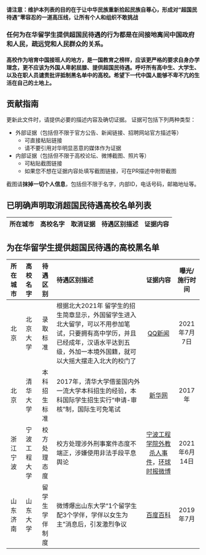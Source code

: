 **请注意：维护本列表的目的在于让中华民族重新拾起民族自尊心，形成对“超国民待遇”零容忍的一道高压线，让所有个人和组织不敢挑战**

### 任何为在华留学生提供超国民待遇的行为都是在间接地离间中国政府和人民，疏远党和人民群众的关系。
#### 高校作为培育中国接班人的地方，是一国教育之榜样，应该更严格的要求自身办学理念，更不应该为外国人卑躬屈膝、提供超国民待遇。呼吁所有高中生、大学生、以及在职人员谴责批评抵制黑名单中的高校。希望下一代中国人能够不卑不亢的生活在自己的土地上。

贡献指南
---
更新此文件时，请提供必要的描述内容及确切证据。
证据可包括下列两种类型：
- 外部证据（包括但不限于官方公告、新闻链接、招聘网站官方描述等）
  - 可直接粘贴链接
  - 请不要引用对华明显恶意的媒体作为证据
- 内部证据（包括但不限于高校论坛、微博截图、照片等）
  - 可粘贴截图链接
  - 如果您不想在证据内容处填写截图链接，可在PR描述中附带截图

截图请**抹掉一切个人信息**，包括但不限于名字，内部ID，电话号码，邮箱地址等。

已明确声明取消超国民待遇高校名单列表
---
|所在城市|高校名字|取消证据|待遇区别描述|证据内容|
|:---:|:---:|:---:|:---|:---:|

为在华留学生提供超国民待遇的高校黑名单
---
|所在城市|高校名字|待遇区别|待遇区别描述|证据内容|曝光/施行时间|
|:---:|:---:|:---:|:---|:---:|:---:|
|北京|北京大学|录取标准|根据北大2021年 留学生的招生简章显示，外国留学生进入北大留学，可以不用参加笔试，只要拥有高中学历，并且已经成年，汉语水平达到五级，外加一本境外国籍，就可以大摇大摆走入北大的校门了|[QQ新闻](https://new.qq.com/omn/20210707/20210707A0CPZM00.html)|2021年7月7日|
|北京|清华大学|本科招生标准|2017年，清华大学借鉴国内外一流大学本科招生的经验，本科国际学生招生实行“申请-审核”制，国际生可免笔试|[新华网](http://www.xinhuanet.com//local/2017-02/18/c_1120487597.htm)|2017年|
|浙江宁波|宁波工程大学|校方处理态度|校方处理涉外刑事案件态度不端正，涉嫌使用非法手段平息舆论|[宁波工程学院外教杀人事件](https://zh.wikipedia.org/wiki/%E5%AE%81%E6%B3%A2%E5%B7%A5%E7%A8%8B%E5%AD%A6%E9%99%A2%E5%A4%96%E6%95%99%E6%9D%80%E4%BA%BA%E4%BA%8B%E4%BB%B6)，[环球时报微博](https://weibo.com/1974576991/KkUF997Qp)|2021年6月14日|
|山东济南|山东大学|留学生学伴制度|微博爆出山东大学“1个留学生配3个学伴，学伴以女生为主”消息后，引发激烈争议|[百度百科](https://baike.baidu.com/item/%E5%B1%B1%E4%B8%9C%E5%A4%A7%E5%AD%A6%E5%AD%A6%E4%BC%B4%E4%BA%8B%E4%BB%B6/23617157)|2019年7月|

